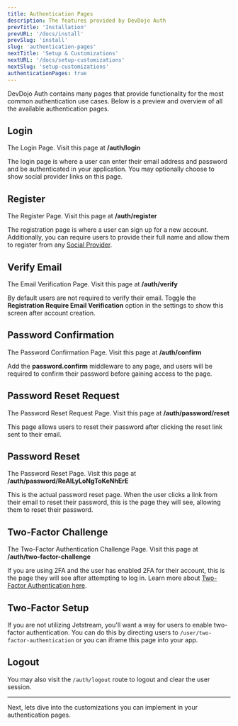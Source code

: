 ```yaml
---
title: Authentication Pages
description: The features provided by DevDojo Auth
prevTitle: 'Installation'
prevURL: '/docs/install'
prevSlug: 'install'
slug: 'authentication-pages'
nextTitle: 'Setup & Customizations'
nextURL: '/docs/setup-customizations'
nextSlug: 'setup-customizations'
authenticationPages: true
---
```


DevDojo Auth contains many pages that provide functionality for the most common authentication use cases. Below is a preview and overview of all the available authentication pages.

## Login

The Login Page. Visit this page at **/auth/login**

<include src="docs/auth-page-image.html" page="login"></include><div class="p-5 rounded-b-lg border text-zinc-300 bg-zinc-900 border-zinc-700">
    The login page is where a user can enter their email address and password and be authenticated in your application. You may optionally choose to show social provider links on this page.
</div>

## Register

The Register Page. Visit this page at **/auth/register**

<include src="docs/auth-page-image.html" page="register"></include><div class="p-5 rounded-b-lg border text-zinc-300 bg-zinc-900 border-zinc-700">The registration page is where a user can sign up for a new account. Additionally, you can require users to provide their full name and allow them to register from any <a href="{ url('/docs/config/social-providers') }">Social Provider</a>.
</div>

## Verify Email

The Email Verification Page. Visit this page at **/auth/verify**

<include src="docs/auth-page-image.html" page="verify"></include><div class="p-5 rounded-b-lg border text-zinc-300 bg-zinc-900 border-zinc-700">By default users are not required to verify their email. Toggle the <strong>Registration Require Email Verification</strong> option in the settings to show this screen after account creation.</div>

## Password Confirmation

The Password Confirmation Page. Visit this page at **/auth/confirm**

<include src="docs/auth-page-image.html" page="confirm"></include><div class="p-5 rounded-b-lg border text-zinc-300 bg-zinc-900 border-zinc-700">Add the <strong>password.confirm</strong> middleware to any page, and users will be required to confirm their password before gaining access to the page.</div>

## Password Reset Request

The Password Reset Request Page. Visit this page at **/auth/password/reset**

<include src="docs/auth-page-image.html" page="password-reset-request"></include><div class="p-5 rounded-b-lg border text-zinc-300 bg-zinc-900 border-zinc-700">This page allows users to reset their password after clicking the reset link sent to their email.</div>

## Password Reset

The Password Reset Page. Visit this page at **/auth/password/ReAlLyLoNgToKeNhErE**

<include src="docs/auth-page-image.html" page="password-reset"></include><div class="p-5 rounded-b-lg border text-zinc-300 bg-zinc-900 border-zinc-700">This is the actual password reset page. When the user clicks a link from their email to reset their password, this is the page they will see, allowing them to reset their password.</div>

## Two-Factor Challenge

The Two-Factor Authentication Challenge Page. Visit this page at **/auth/two-factor-challenge**

<include src="docs/auth-page-image.html" page="two-factor"></include><div class="p-5 rounded-b-lg border text-zinc-300 bg-zinc-900 border-zinc-700">If you are using 2FA and the user has enabled 2FA for their account, this is the page they will see after attempting to log in. Learn more about <a href="{ url('/docs/config/two-factor-auth') }">Two-Factor Authentication here</a>.</div>

## Two-Factor Setup

If you are not utilizing Jetstream, you'll want a way for users to enable two-factor authentication. You can do this by directing users to `/user/two-factor-authentication` or you can iframe this page into your app.

## Logout

You may also visit the `/auth/logout` route to logout and clear the user session.

---

Next, lets dive into the customizations you can implement in your authentication pages.
